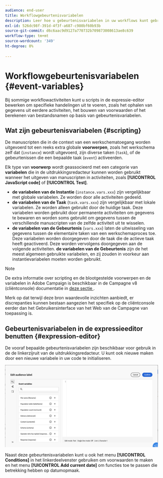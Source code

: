 ```yaml
---
audience: end-user
title: Workflowgebeurtenisvariabelen
description: Leer hoe u gebeurtenisvariabelen in uw workflows kunt gebruiken.
exl-id: 526dc98f-391d-4f3f-a687-c980bf60b93b
source-git-commit: d6c6aac9d9127a770732b709873008613ae8c639
workflow-type: tm+mt
source-wordcount: '349'
ht-degree: 0%

---
```


# Workflowgebeurtenisvariabelen {#event-variables}

Bij sommige workflowactiviteiten kunt u scripts in de expressie-editor bewerken om specifieke handelingen uit te voeren, zoals het ophalen van gegevens uit eerdere activiteiten, het bouwen van voorwaarden of het berekenen van bestandsnamen op basis van gebeurtenisvariabelen.

## Wat zijn gebeurtenisvariabelen {#scripting}

De manuscripten die in de context van een werkschematoegang worden uitgevoerd tot een reeks extra globale **voorwerpen**, zoals het werkschema zelf dat (`instance`) wordt uitgevoerd, zijn diverse taken (`task`), of de gebeurtenissen die een bepaalde taak (`event`) activeerden.

Elk type van **voorwerp** wordt geassocieerd met een categorie van **variabelen** die in de uitdrukkingsredacteur kunnen worden gebruikt wanneer het uitgeven van manuscripten in activiteiten, zoals **[!UICONTROL JavaScript code]** of **[!UICONTROL Test]**.

* **de variabelen van de Instantie** (`instance.vars.xxx`) zijn vergelijkbaar met globale variabelen. Ze worden door alle activiteiten gedeeld.
* **de variabelen van de Taak** (`task.vars.xxx`) zijn vergelijkbaar met lokale variabelen. Ze worden alleen gebruikt door de huidige taak. Deze variabelen worden gebruikt door permanente activiteiten om gegevens te bewaren en worden soms gebruikt om gegevens tussen de verschillende manuscripten van de zelfde activiteit uit te wisselen.
* **de variabelen van de Gebeurtenis** (`vars.xxx`) laten de uitwisseling van gegevens tussen de elementaire taken van een werkschemaproces toe. Deze variabelen worden doorgegeven door de taak die de actieve taak heeft geactiveerd. Deze worden vervolgens doorgegeven aan de volgende activiteiten. **de variabelen van de Gebeurtenis** zijn de het meest algemeen gebruikte variabelen, en zij zouden in voorkeur aan instantievariabelen moeten worden gebruikt.

>[!NOTE]
>
>De extra informatie over scripting en de blootgestelde voorwerpen en de variabelen in Adobe Campaign is beschikbaar in de Campagne v8 (cliëntconsole) documentatie in [&#x200B; deze sectie &#x200B;](https://experienceleague.adobe.com/nl/docs/campaign/automation/workflows/advanced-management/javascript-scripts-and-templates).
>
>Merk op dat terwijl deze bron waardevolle inzichten aanbiedt, er discrepanties kunnen bestaan aangezien het specifiek op de cliëntconsole eerder dan het Gebruikersinterface van het Web van de Campagne van toepassing is.

## Gebeurtenisvariabelen in de expressieeditor benutten {#expression-editor}

De vooraf bepaalde gebeurtenisvariabelen zijn beschikbaar voor gebruik in de de linkerzijruit van de uitdrukkingsredacteur. U kunt ook nieuwe maken door een nieuwe variabele in uw code te initialiseren.

![&#x200B; Schermafbeelding die vooraf bepaalde gebeurtenisvariabelen in de linkerzijruit van de uitdrukkingsredacteur toont &#x200B;](assets/event-variables.png)

Naast deze gebeurtenisvariabelen kunt u ook het menu **[!UICONTROL Conditions]** in het linkerdeelvenster gebruiken om voorwaarden te maken en het menu **[!UICONTROL Add current date]** om functies toe te passen die betrekking hebben op datumopmaak.